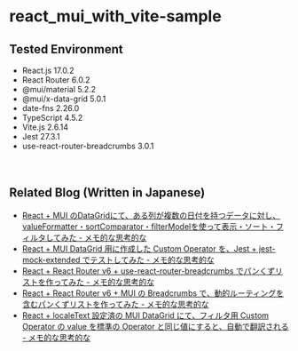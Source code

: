 # react_mui_with_vite-sample

## Tested Environment

- React.js 17.0.2
- React Router 6.0.2
- @mui/material 5.2.2
- @mui/x-data-grid 5.0.1
- date-fns 2.26.0
- TypeScript 4.5.2
- Vite.js 2.6.14
- Jest 27.3.1
- use-react-router-breadcrumbs 3.0.1

　  
## Related Blog (Written in Japanese)

- [React + MUI のDataGridにて、ある列が複数の日付を持つデータに対し、valueFormatter・sortComparator・filterModelを使って表示・ソート・フィルタしてみた - メモ的な思考的な](https://thinkami.hatenablog.com/entry/2021/11/08/230531)
- [React + MUI DataGrid 用に作成した Custom Operator を、Jest + jest-mock-extended でテストしてみた - メモ的な思考的な](https://thinkami.hatenablog.com/entry/2021/11/27/233424)
- [React + React Router v6 + use-react-router-breadcrumbs でパンくずリストを作ってみた - メモ的な思考的な](https://thinkami.hatenablog.com/entry/2021/12/02/232844)
- [React + React Router v6 + MUI の Breadcrumbs で、動的ルーティングを含むパンくずリストを作ってみた - メモ的な思考的な](https://thinkami.hatenablog.com/entry/2021/12/04/230517)
- [React + localeText 設定済の MUI DataGrid にて、フィルタ用 Custom Operator の value を標準の Operator と同じ値にすると、自動で翻訳される - メモ的な思考的な](https://thinkami.hatenablog.com/entry/2021/12/08/231851)
